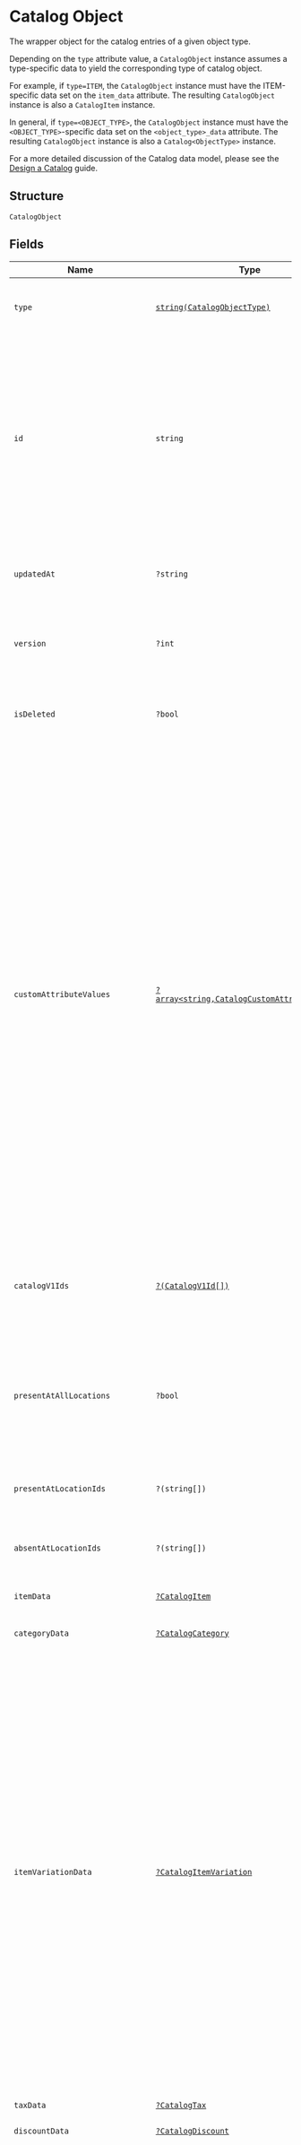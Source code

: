 
# Catalog Object

The wrapper object for the catalog entries of a given object type.

Depending on the `type` attribute value, a `CatalogObject` instance assumes a type-specific data to yield the corresponding type of catalog object.

For example, if `type=ITEM`, the `CatalogObject` instance must have the ITEM-specific data set on the `item_data` attribute. The resulting `CatalogObject` instance is also a `CatalogItem` instance.

In general, if `type=<OBJECT_TYPE>`, the `CatalogObject` instance must have the `<OBJECT_TYPE>`-specific data set on the `<object_type>_data` attribute. The resulting `CatalogObject` instance is also a `Catalog<ObjectType>` instance.

For a more detailed discussion of the Catalog data model, please see the
[Design a Catalog](https://developer.squareup.com/docs/catalog-api/design-a-catalog) guide.

## Structure

`CatalogObject`

## Fields

| Name | Type | Tags | Description | Getter | Setter |
|  --- | --- | --- | --- | --- | --- |
| `type` | [`string(CatalogObjectType)`](../../doc/models/catalog-object-type.md) | Required | Possible types of CatalogObjects returned from the catalog, each<br>containing type-specific properties in the `*_data` field corresponding to the specified object type. | getType(): string | setType(string type): void |
| `id` | `string` | Required | An identifier to reference this object in the catalog. When a new `CatalogObject`<br>is inserted, the client should set the id to a temporary identifier starting with<br>a "`#`" character. Other objects being inserted or updated within the same request<br>may use this identifier to refer to the new object.<br><br>When the server receives the new object, it will supply a unique identifier that<br>replaces the temporary identifier for all future references.<br>**Constraints**: *Minimum Length*: `1` | getId(): string | setId(string id): void |
| `updatedAt` | `?string` | Optional | Last modification [timestamp](https://developer.squareup.com/docs/build-basics/working-with-dates) in RFC 3339 format, e.g., `"2016-08-15T23:59:33.123Z"`<br>would indicate the UTC time (denoted by `Z`) of August 15, 2016 at 23:59:33 and 123 milliseconds. | getUpdatedAt(): ?string | setUpdatedAt(?string updatedAt): void |
| `version` | `?int` | Optional | The version of the object. When updating an object, the version supplied<br>must match the version in the database, otherwise the write will be rejected as conflicting. | getVersion(): ?int | setVersion(?int version): void |
| `isDeleted` | `?bool` | Optional | If `true`, the object has been deleted from the database. Must be `false` for new objects<br>being inserted. When deleted, the `updated_at` field will equal the deletion time. | getIsDeleted(): ?bool | setIsDeleted(?bool isDeleted): void |
| `customAttributeValues` | [`?array<string,CatalogCustomAttributeValue>`](../../doc/models/catalog-custom-attribute-value.md) | Optional | A map (key-value pairs) of application-defined custom attribute values. The value of a key-value pair<br>is a [CatalogCustomAttributeValue](entity:CatalogCustomAttributeValue) object. The key is the `key` attribute<br>value defined in the associated [CatalogCustomAttributeDefinition](entity:CatalogCustomAttributeDefinition)<br>object defined by the application making the request.<br><br>If the `CatalogCustomAttributeDefinition` object is<br>defined by another application, the `CatalogCustomAttributeDefinition`'s key attribute value is prefixed by<br>the defining application ID. For example, if the `CatalogCustomAttributeDefinition` has a `key` attribute of<br>`"cocoa_brand"` and the defining application ID is `"abcd1234"`, the key in the map is `"abcd1234:cocoa_brand"`<br>if the application making the request is different from the application defining the custom attribute definition.<br>Otherwise, the key used in the map is simply `"cocoa_brand"`.<br><br>Application-defined custom attributes are set at a global (location-independent) level.<br>Custom attribute values are intended to store additional information about a catalog object<br>or associations with an entity in another system. Do not use custom attributes<br>to store any sensitive information (personally identifiable information, card details, etc.). | getCustomAttributeValues(): ?array | setCustomAttributeValues(?array customAttributeValues): void |
| `catalogV1Ids` | [`?(CatalogV1Id[])`](../../doc/models/catalog-v1-id.md) | Optional | The Connect v1 IDs for this object at each location where it is present, where they<br>differ from the object's Connect V2 ID. The field will only be present for objects that<br>have been created or modified by legacy APIs. | getCatalogV1Ids(): ?array | setCatalogV1Ids(?array catalogV1Ids): void |
| `presentAtAllLocations` | `?bool` | Optional | If `true`, this object is present at all locations (including future locations), except where specified in<br>the `absent_at_location_ids` field. If `false`, this object is not present at any locations (including future locations),<br>except where specified in the `present_at_location_ids` field. If not specified, defaults to `true`. | getPresentAtAllLocations(): ?bool | setPresentAtAllLocations(?bool presentAtAllLocations): void |
| `presentAtLocationIds` | `?(string[])` | Optional | A list of locations where the object is present, even if `present_at_all_locations` is `false`.<br>This can include locations that are deactivated. | getPresentAtLocationIds(): ?array | setPresentAtLocationIds(?array presentAtLocationIds): void |
| `absentAtLocationIds` | `?(string[])` | Optional | A list of locations where the object is not present, even if `present_at_all_locations` is `true`.<br>This can include locations that are deactivated. | getAbsentAtLocationIds(): ?array | setAbsentAtLocationIds(?array absentAtLocationIds): void |
| `itemData` | [`?CatalogItem`](../../doc/models/catalog-item.md) | Optional | A [CatalogObject](../../doc/models/catalog-object.md) instance of the `ITEM` type, also referred to as an item, in the catalog. | getItemData(): ?CatalogItem | setItemData(?CatalogItem itemData): void |
| `categoryData` | [`?CatalogCategory`](../../doc/models/catalog-category.md) | Optional | A category to which a `CatalogItem` instance belongs. | getCategoryData(): ?CatalogCategory | setCategoryData(?CatalogCategory categoryData): void |
| `itemVariationData` | [`?CatalogItemVariation`](../../doc/models/catalog-item-variation.md) | Optional | An item variation, representing a product for sale, in the Catalog object model. Each [item](../../doc/models/catalog-item.md) must have at least one<br>item variation and can have at most 250 item variations.<br><br>An item variation can be sellable, stockable, or both if it has a unit of measure for its count for the sold number of the variation, the stocked<br>number of the variation, or both. For example, when a variation representing wine is stocked and sold by the bottle, the variation is both<br>stockable and sellable. But when a variation of the wine is sold by the glass, the sold units cannot be used as a measure of the stocked units. This by-the-glass<br>variation is sellable, but not stockable. To accurately keep track of the wine's inventory count at any time, the sellable count must be<br>converted to stockable count. Typically, the seller defines this unit conversion. For example, 1 bottle equals 5 glasses. The Square API exposes<br>the `stockable_conversion` property on the variation to specify the conversion. Thus, when two glasses of the wine are sold, the sellable count<br>decreases by 2, and the stockable count automatically decreases by 0.4 bottle according to the conversion. | getItemVariationData(): ?CatalogItemVariation | setItemVariationData(?CatalogItemVariation itemVariationData): void |
| `taxData` | [`?CatalogTax`](../../doc/models/catalog-tax.md) | Optional | A tax applicable to an item. | getTaxData(): ?CatalogTax | setTaxData(?CatalogTax taxData): void |
| `discountData` | [`?CatalogDiscount`](../../doc/models/catalog-discount.md) | Optional | A discount applicable to items. | getDiscountData(): ?CatalogDiscount | setDiscountData(?CatalogDiscount discountData): void |
| `modifierListData` | [`?CatalogModifierList`](../../doc/models/catalog-modifier-list.md) | Optional | A list of modifiers applicable to items at the time of sale.<br><br>For example, a "Condiments" modifier list applicable to a "Hot Dog" item<br>may contain "Ketchup", "Mustard", and "Relish" modifiers.<br>Use the `selection_type` field to specify whether or not multiple selections from<br>the modifier list are allowed. | getModifierListData(): ?CatalogModifierList | setModifierListData(?CatalogModifierList modifierListData): void |
| `modifierData` | [`?CatalogModifier`](../../doc/models/catalog-modifier.md) | Optional | A modifier applicable to items at the time of sale. An example of a modifier is a Cheese add-on to a Burger item. | getModifierData(): ?CatalogModifier | setModifierData(?CatalogModifier modifierData): void |
| `timePeriodData` | [`?CatalogTimePeriod`](../../doc/models/catalog-time-period.md) | Optional | Represents a time period - either a single period or a repeating period. | getTimePeriodData(): ?CatalogTimePeriod | setTimePeriodData(?CatalogTimePeriod timePeriodData): void |
| `productSetData` | [`?CatalogProductSet`](../../doc/models/catalog-product-set.md) | Optional | Represents a collection of catalog objects for the purpose of applying a<br>`PricingRule`. Including a catalog object will include all of its subtypes.<br>For example, including a category in a product set will include all of its<br>items and associated item variations in the product set. Including an item in<br>a product set will also include its item variations. | getProductSetData(): ?CatalogProductSet | setProductSetData(?CatalogProductSet productSetData): void |
| `pricingRuleData` | [`?CatalogPricingRule`](../../doc/models/catalog-pricing-rule.md) | Optional | Defines how discounts are automatically applied to a set of items that match the pricing rule<br>during the active time period. | getPricingRuleData(): ?CatalogPricingRule | setPricingRuleData(?CatalogPricingRule pricingRuleData): void |
| `imageData` | [`?CatalogImage`](../../doc/models/catalog-image.md) | Optional | An image file to use in Square catalogs. It can be associated with<br>`CatalogItem`, `CatalogItemVariation`, `CatalogCategory`, and `CatalogModifierList` objects.<br>Only the images on items and item variations are exposed in Dashboard.<br>Only the first image on an item is displayed in Square Point of Sale (SPOS).<br>Images on items and variations are displayed through Square Online Store.<br>Images on other object types are for use by 3rd party application developers. | getImageData(): ?CatalogImage | setImageData(?CatalogImage imageData): void |
| `measurementUnitData` | [`?CatalogMeasurementUnit`](../../doc/models/catalog-measurement-unit.md) | Optional | Represents the unit used to measure a `CatalogItemVariation` and<br>specifies the precision for decimal quantities. | getMeasurementUnitData(): ?CatalogMeasurementUnit | setMeasurementUnitData(?CatalogMeasurementUnit measurementUnitData): void |
| `subscriptionPlanData` | [`?CatalogSubscriptionPlan`](../../doc/models/catalog-subscription-plan.md) | Optional | Describes a subscription plan. A subscription plan represents what you want to sell in a subscription model, and includes references to each of the associated subscription plan variations.<br>For more information, see [Subscription Plans and Variations](https://developer.squareup.com/docs/subscriptions-api/plans-and-variations). | getSubscriptionPlanData(): ?CatalogSubscriptionPlan | setSubscriptionPlanData(?CatalogSubscriptionPlan subscriptionPlanData): void |
| `itemOptionData` | [`?CatalogItemOption`](../../doc/models/catalog-item-option.md) | Optional | A group of variations for a `CatalogItem`. | getItemOptionData(): ?CatalogItemOption | setItemOptionData(?CatalogItemOption itemOptionData): void |
| `itemOptionValueData` | [`?CatalogItemOptionValue`](../../doc/models/catalog-item-option-value.md) | Optional | An enumerated value that can link a<br>`CatalogItemVariation` to an item option as one of<br>its item option values. | getItemOptionValueData(): ?CatalogItemOptionValue | setItemOptionValueData(?CatalogItemOptionValue itemOptionValueData): void |
| `customAttributeDefinitionData` | [`?CatalogCustomAttributeDefinition`](../../doc/models/catalog-custom-attribute-definition.md) | Optional | Contains information defining a custom attribute. Custom attributes are<br>intended to store additional information about a catalog object or to associate a<br>catalog object with an entity in another system. Do not use custom attributes<br>to store any sensitive information (personally identifiable information, card details, etc.).<br>[Read more about custom attributes](https://developer.squareup.com/docs/catalog-api/add-custom-attributes) | getCustomAttributeDefinitionData(): ?CatalogCustomAttributeDefinition | setCustomAttributeDefinitionData(?CatalogCustomAttributeDefinition customAttributeDefinitionData): void |
| `quickAmountsSettingsData` | [`?CatalogQuickAmountsSettings`](../../doc/models/catalog-quick-amounts-settings.md) | Optional | A parent Catalog Object model represents a set of Quick Amounts and the settings control the amounts. | getQuickAmountsSettingsData(): ?CatalogQuickAmountsSettings | setQuickAmountsSettingsData(?CatalogQuickAmountsSettings quickAmountsSettingsData): void |
| `subscriptionPlanVariationData` | [`?CatalogSubscriptionPlanVariation`](../../doc/models/catalog-subscription-plan-variation.md) | Optional | Describes a subscription plan variation. A subscription plan variation represents how the subscription for a product or service is sold.<br>For more information, see [Subscription Plans and Variations](https://developer.squareup.com/docs/subscriptions-api/plans-and-variations). | getSubscriptionPlanVariationData(): ?CatalogSubscriptionPlanVariation | setSubscriptionPlanVariationData(?CatalogSubscriptionPlanVariation subscriptionPlanVariationData): void |

## Example (as JSON)

```json
{
  "type": "CATEGORY",
  "id": "id0",
  "item_data": {
    "object": {
      "id": "#Cocoa",
      "item_data": {
        "abbreviation": "Ch",
        "description": "Hot chocolate",
        "name": "Cocoa",
        "visibility": "PRIVATE"
      },
      "present_at_all_locations": true,
      "type": "ITEM"
    }
  },
  "category_data": {
    "object": {
      "category_data": {
        "name": "Beverages"
      },
      "id": "#Beverages",
      "present_at_all_locations": true,
      "type": "CATEGORY"
    }
  },
  "tax_data": {
    "object": {
      "id": "#SalesTax",
      "present_at_all_locations": true,
      "tax_data": {
        "calculation_phase": "TAX_SUBTOTAL_PHASE",
        "enabled": true,
        "fee_applies_to_custom_amounts": true,
        "inclusion_type": "ADDITIVE",
        "name": "Sales Tax",
        "percentage": "5.0"
      },
      "type": "TAX"
    }
  },
  "discount_data": {
    "object": {
      "discount_data": {
        "discount_type": "FIXED_PERCENTAGE",
        "label_color": "red",
        "name": "Welcome to the Dark(Roast) Side!",
        "percentage": "5.4",
        "pin_required": false
      },
      "id": "#Maythe4th",
      "present_at_all_locations": true,
      "type": "DISCOUNT"
    }
  },
  "modifier_list_data": {
    "id": "#MilkType",
    "modifier_list_data": {
      "allow_quantities": false,
      "modifiers": [
        {
          "modifier_data": {
            "name": "Whole Milk",
            "price_money": {
              "amount": 0,
              "currency": "USD"
            }
          },
          "present_at_all_locations": true,
          "type": "MODIFIER"
        },
        {
          "modifier_data": {
            "name": "Almond Milk",
            "price_money": {
              "amount": 250,
              "currency": "USD"
            }
          },
          "present_at_all_locations": true,
          "type": "MODIFIER"
        },
        {
          "modifier_data": {
            "name": "Soy Milk",
            "price_money": {
              "amount": 250,
              "currency": "USD"
            }
          },
          "present_at_all_locations": true,
          "type": "MODIFIER"
        }
      ],
      "name": "Milk Type",
      "selection_type": "SINGLE"
    },
    "present_at_all_locations": true,
    "type": "MODIFIER_LIST"
  },
  "modifier_data": {
    "object": {
      "modifier_data": {
        "name": "Almond Milk",
        "price_money": {
          "amount": 250,
          "currency": "USD"
        }
      },
      "present_at_all_locations": true,
      "type": "MODIFIER"
    }
  },
  "updated_at": "updated_at4",
  "version": 172,
  "is_deleted": false,
  "custom_attribute_values": {
    "key0": {
      "name": "name9",
      "string_value": "string_value3",
      "custom_attribute_definition_id": "custom_attribute_definition_id3",
      "type": "BOOLEAN",
      "number_value": "number_value9"
    }
  },
  "catalog_v1_ids": [
    {
      "catalog_v1_id": "catalog_v1_id4",
      "location_id": "location_id4"
    },
    {
      "catalog_v1_id": "catalog_v1_id5",
      "location_id": "location_id5"
    }
  ]
}
```

